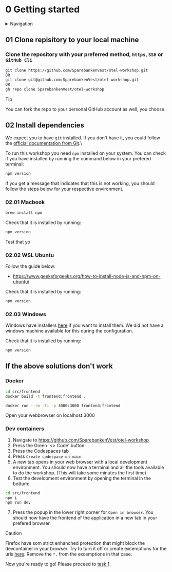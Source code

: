 # 0 Getting started

<details>

<summary>Navigation</summary>

0. **Getting started** (this task)
1. [Run Front End App Locally](./001.md)
2. [Set up distributed tracing](./002.md)
3. [Bonus - Metrics](./003.md)

</details>

## 01 Clone repisitory to your local machine

### Clone the repository with your preferred method, `https`, `SSH` or `GitHub Cli`

```bash
git clone https://github.com/SparebankenVest/otel-workshop.git
OR
git clone git@github.com:SparebankenVest/otel-workshop.git
OR
gh repo clone SparebankenVest/otel-workshop
```

> [!TIP]
> You can fork the repo to your personal GitHub account as well, you choose.

## 02 Install dependencies

We expect you to have `git` installed. If you don't have it, you could follow the [official documentation from Git](https://git-scm.com/book/en/v2/Getting-Started-Installing-Git).\

To run this workshop you need `npm` installed on your system. You can check if you have installed by running the command below in your prefered terminal:

```bash
npm version
```

If you get a message that indicates that this is not working, you should follow the steps below for your respective environment.

### 02.01 Macbook

```bash
brew install npm
```

Check that it is installed by running:

```bash
npm version
```

Test that yo

### 02.02 WSL Ubuntu

Follow the guide below:

- <https://www.geeksforgeeks.org/how-to-install-node-js-and-npm-on-ubuntu/>

Check that it is installed by running:

```bash
npm version
```

### 02.03 Windows

Windows have installers [here](https://docs.npmjs.com/downloading-and-installing-node-js-and-npm#using-a-node-installer-to-install-nodejs-and-npm) if you want to install them. We did not have a windows machine available for this during the configuration.

Check that it is installed by running:

```bash
npm version
```

## If the above solutions don't work

### Docker

```bash
cd src/frontend
docker build -t frontend:frontend .

docker run --rm -ti -p 3000:3000 frontend:frontend
```

Open your webbrowser on localhost:3000

### Dev containers

1. Navigate to <https://github.com/SparebankenVest/otel-workshop>
2. Press the Green '<> Code' button.
3. Press the Codespaces tab
4. Press `Create codespace on main`
5. A new tab opens in your web browser with a local development environment. You should now have a terminal and all the tools available to do the workshop. (This will take some minutes the first time)
6. Test the development environment by opening the terminal in the bottum:

```bash
cd src/frontend
npm i
npm run dev
```

7. Press the popup in the lower right corner for `Open in browser`. You should now have the frontend of the application in a new tab in your prefered browser.

> [!CAUTION]
> Firefox have som strict enhanched protection that might block the devcontainer in your browser. Try to turn it off or create excemptions for the urls [here](https://cs50.readthedocs.io/cs50.dev/#domains). Remove the `*.` from the excemptions in that case.

Now you're ready to go!
Please proceed to [task 1](./001.md).
